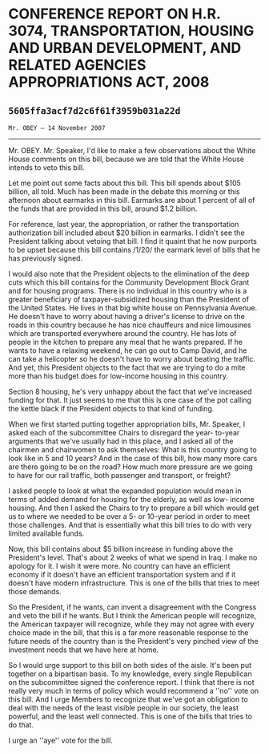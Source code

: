 # CONFERENCE REPORT ON H.R. 3074, TRANSPORTATION, HOUSING AND URBAN  DEVELOPMENT, AND RELATED AGENCIES APPROPRIATIONS ACT, 2008
## `5605ffa3acf7d2c6f61f3959b031a22d`
`Mr. OBEY — 14 November 2007`

---


Mr. OBEY. Mr. Speaker, I'd like to make a few observations about the 
White House comments on this bill, because we are told that the White 
House intends to veto this bill.

Let me point out some facts about this bill. This bill spends about 
$105 billion, all told. Much has been made in the debate this morning 
or this afternoon about earmarks in this bill. Earmarks are about 1 
percent of all of the funds that are provided in this bill, around $1.2 
billion.

For reference, last year, the appropriation, or rather the 
transportation authorization bill included about $20 billion in 
earmarks. I didn't see the President talking about vetoing that bill. I 
find it quaint that he now purports to be upset because this bill 
contains /1/20/ the earmark level of bills that he has previously 
signed.

I would also note that the President objects to the elimination of 
the deep cuts which this bill contains for the Community Development 
Block Grant and for housing programs. There is no individual in this 
country who is a greater beneficiary of taxpayer-subsidized housing 
than the President of the United States. He lives in that big white 
house on Pennsylvania Avenue. He doesn't have to worry about having a 
driver's license to drive on the roads in this country because he has 
nice chauffeurs and nice limousines which are transported everywhere 
around the country. He has lots of people in the kitchen to prepare any 
meal that he wants prepared. If he wants to have a relaxing weekend, he 
can go out to Camp David, and he can take a helicopter so he doesn't 
have to worry about beating the traffic. And yet, this President 
objects to the fact that we are trying to do a mite more than his 
budget does for low-income housing in this country.

Section 8 housing, he's very unhappy about the fact that we've 
increased funding for that. It just seems to me that this is one case 
of the pot calling the kettle black if the President objects to that 
kind of funding.

When we first started putting together appropriation bills, Mr. 
Speaker, I asked each of the subcommittee Chairs to disregard the year-
to-year arguments that we've usually had in this place, and I asked all 
of the chairmen and chairwomen to ask themselves: What is this country 
going to look like in 5 and 10 years? And in the case of this bill, how 
many more cars are there going to be on the road? How much more 
pressure are we going to have for our rail traffic, both passenger and 
transport, or freight?

I asked people to look at what the expanded population would mean in 
terms of added demand for housing for the elderly, as well as low-
income housing. And then I asked the Chairs to try to prepare a bill 
which would get us to where we needed to be over a 5- or 10-year period 
in order to meet those challenges. And that is essentially what this 
bill tries to do with very limited available funds.

Now, this bill contains about $5 billion increase in funding above 
the President's level. That's about 2 weeks of what we spend in Iraq. I 
make no apology for it. I wish it were more. No country can have an 
efficient economy if it doesn't have an efficient transportation system 
and if it doesn't have modern infrastructure. This is one of the bills 
that tries to meet those demands.

So the President, if he wants, can invent a disagreement with the 
Congress and veto the bill if he wants. But I think the American people 
will recognize, the American taxpayer will recognize, while they may 
not agree with every choice made in the bill, that this is a far more 
reasonable response to the future needs of the country than is the 
President's very pinched view of the investment needs that we have here 
at home.

So I would urge support to this bill on both sides of the aisle. It's 
been put together on a bipartisan basis. To my knowledge, every single 
Republican on the subcommittee signed the conference report. I think 
that there is not really very much in terms of policy which would 
recommend a ''no'' vote on this bill. And I urge Members to recognize 
that we've got an obligation to deal with the needs of the least 
visible people in our society, the least powerful, and the least well 
connected. This is one of the bills that tries to do that.

I urge an ''aye'' vote for the bill.